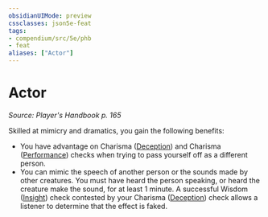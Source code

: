 ```yaml
---
obsidianUIMode: preview
cssclasses: json5e-feat
tags:
- compendium/src/5e/phb
- feat
aliases: ["Actor"]
---
```

# Actor
*Source: Player's Handbook p. 165*  

Skilled at mimicry and dramatics, you gain the following benefits:

- You have advantage on Charisma ([Deception](git/3-Mechanics/CLI/rules/skills.md#Deception)) and Charisma ([Performance](git/3-Mechanics/CLI/rules/skills.md#Performance)) checks when trying to pass yourself off as a different person.  
- You can mimic the speech of another person or the sounds made by other creatures. You must have heard the person speaking, or heard the creature make the sound, for at least 1 minute. A successful Wisdom ([Insight](git/3-Mechanics/CLI/rules/skills.md#Insight)) check contested by your Charisma ([Deception](git/3-Mechanics/CLI/rules/skills.md#Deception)) check allows a listener to determine that the effect is faked.